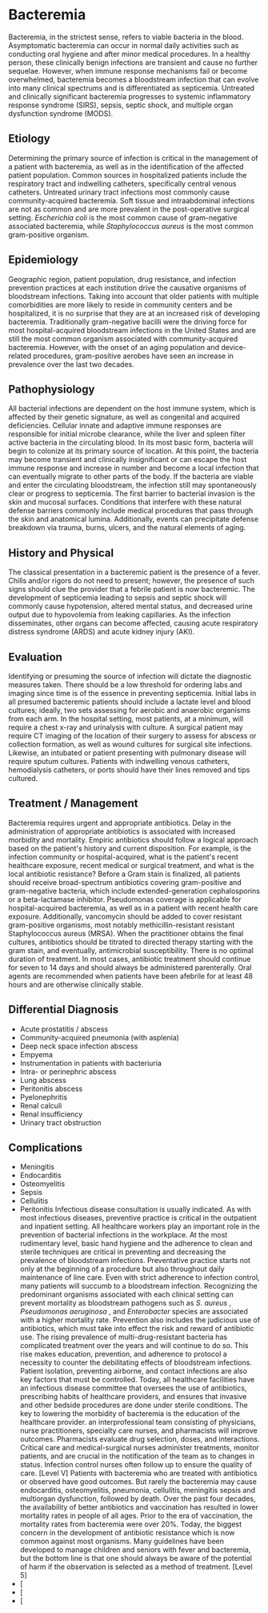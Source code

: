 # Bacteremia
Bacteremia, in the strictest sense, refers to viable bacteria in the blood. Asymptomatic bacteremia can occur in normal daily activities such as conducting oral hygiene and after minor medical procedures. In a healthy person, these clinically benign infections are transient and cause no further sequelae. However, when immune response mechanisms fail or become overwhelmed, bacteremia becomes a bloodstream infection that can evolve into many clinical spectrums and is differentiated as septicemia. Untreated and clinically significant bacteremia progresses to systemic inflammatory response syndrome (SIRS), sepsis, septic shock, and multiple organ dysfunction syndrome (MODS).
## Etiology
Determining the primary source of infection is critical in the management of a patient with bacteremia, as well as in the identification of the affected patient population. Common sources in hospitalized patients include the respiratory tract and indwelling catheters, specifically central venous catheters. Untreated urinary tract infections most commonly cause community-acquired bacteremia. Soft tissue and intraabdominal infections are not as common and are more prevalent in the post-operative surgical setting. _Escherichia coli_ is the most common cause of gram-negative associated bacteremia, while _Staphylococcus aureus_ is the most common gram-positive organism.
## Epidemiology
Geographic region, patient population, drug resistance, and infection prevention practices at each institution drive the causative organisms of bloodstream infections. Taking into account that older patients with multiple comorbidities are more likely to reside in community centers and be hospitalized, it is no surprise that they are at an increased risk of developing bacteremia. Traditionally gram-negative bacilli were the driving force for most hospital-acquired bloodstream infections in the United States and are still the most common organism associated with community-acquired bacteremia. However, with the onset of an aging population and device-related procedures, gram-positive aerobes have seen an increase in prevalence over the last two decades.
## Pathophysiology
All bacterial infections are dependent on the host immune system, which is affected by their genetic signature, as well as congenital and acquired deficiencies. Cellular innate and adaptive immune responses are responsible for initial microbe clearance, while the liver and spleen filter active bacteria in the circulating blood. In its most basic form, bacteria will begin to colonize at its primary source of location. At this point, the bacteria may become transient and clinically insignificant or can escape the host immune response and increase in number and become a local infection that can eventually migrate to other parts of the body. If the bacteria are viable and enter the circulating bloodstream, the infection still may spontaneously clear or progress to septicemia. The first barrier to bacterial invasion is the skin and mucosal surfaces. Conditions that interfere with these natural defense barriers commonly include medical procedures that pass through the skin and anatomical lumina. Additionally, events can precipitate defense breakdown via trauma, burns, ulcers, and the natural elements of aging.
## History and Physical
The classical presentation in a bacteremic patient is the presence of a fever. Chills and/or rigors do not need to present; however, the presence of such signs should clue the provider that a febrile patient is now bacteremic. The development of septicemia leading to sepsis and septic shock will commonly cause hypotension, altered mental status, and decreased urine output due to hypovolemia from leaking capillaries. As the infection disseminates, other organs can become affected, causing acute respiratory distress syndrome (ARDS) and acute kidney injury (AKI).
## Evaluation
Identifying or presuming the source of infection will dictate the diagnostic measures taken. There should be a low threshold for ordering labs and imaging since time is of the essence in preventing septicemia. Initial labs in all presumed bacteremic patients should include a lactate level and blood cultures; ideally, two sets assessing for aerobic and anaerobic organisms from each arm. In the hospital setting, most patients, at a minimum, will require a chest x-ray and urinalysis with culture. A surgical patient may require CT imaging of the location of their surgery to assess for abscess or collection formation, as well as wound cultures for surgical site infections. Likewise, an intubated or patient presenting with pulmonary disease will require sputum cultures. Patients with indwelling venous catheters, hemodialysis catheters, or ports should have their lines removed and tips cultured.
## Treatment / Management
Bacteremia requires urgent and appropriate antibiotics. Delay in the administration of appropriate antibiotics is associated with increased morbidity and mortality. Empiric antibiotics should follow a logical approach based on the patient's history and current disposition. For example, is the infection community or hospital-acquired, what is the patient's recent healthcare exposure, recent medical or surgical treatment, and what is the local antibiotic resistance? Before a Gram stain is finalized, all patients should receive broad-spectrum antibiotics covering gram-positive and gram-negative bacteria, which include extended-generation cephalosporins or a beta-lactamase inhibitor. Pseudomonas coverage is applicable for hospital-acquired bacteremia, as well as in a patient with recent health care exposure. Additionally, vancomycin should be added to cover resistant gram-positive organisms, most notably methicillin-resistant resistant Staphylococcus aureus (MRSA). When the practitioner obtains the final cultures, antibiotics should be titrated to directed therapy starting with the gram stain, and eventually, antimicrobial susceptibility. There is no optimal duration of treatment. In most cases, antibiotic treatment should continue for seven to 14 days and should always be administered parenterally. Oral agents are recommended when patients have been afebrile for at least 48 hours and are otherwise clinically stable.
## Differential Diagnosis
- Acute prostatitis / abscess
- Community-acquired pneumonia (with asplenia)
- Deep neck space infection abscess
- Empyema
- Instrumentation in patients with bacteriuria
- Intra- or perinephric abscess
- Lung abscess
- Peritonitis abscess
- Pyelonephritis
- Renal calculi
- Renal insufficiency
- Urinary tract obstruction
## Complications
- Meningitis
- Endocarditis
- Osteomyelitis
- Sepsis
- Cellulitis
- Peritonitis
Infectious disease consultation is usually indicated.
As with most infectious diseases, preventive practice is critical in the outpatient and inpatient setting. All healthcare workers play an important role in the prevention of bacterial infections in the workplace. At the most rudimentary level, basic hand hygiene and the adherence to clean and sterile techniques are critical in preventing and decreasing the prevalence of bloodstream infections. Preventative practice starts not only at the beginning of a procedure but also throughout daily maintenance of line care. Even with strict adherence to infection control, many patients will succumb to a bloodstream infection. Recognizing the predominant organisms associated with each clinical setting can prevent mortality as bloodstream pathogens such as _S. aureus_ , _Pseudomonas aeruginosa_ , and _Enterobacter_ species are associated with a higher mortality rate. Prevention also includes the judicious use of antibiotics, which must take into effect the risk and reward of antibiotic use. The rising prevalence of multi-drug-resistant bacteria has complicated treatment over the years and will continue to do so. This rise makes education, prevention, and adherence to protocol a necessity to counter the debilitating effects of bloodstream infections. Patient isolation, preventing airborne, and contact infections are also key factors that must be controlled. Today, all healthcare facilities have an infectious disease committee that oversees the use of antibiotics, prescribing habits of healthcare providers, and ensures that invasive and other bedside procedures are done under sterile conditions. The key to lowering the morbidity of bacteremia is the education of the healthcare provider. an interprofessional team consisting of physicians, nurse practitioners, specialty care nurses, and pharmacists will improve outcomes. Pharmacists evaluate drug selection, doses, and interactions. Critical care and medical-surgical nurses administer treatments, monitor patients, and are crucial in the notification of the team as to changes in status. Infection control nurses often follow up to ensure the quality of care. [Level V]
Patients with bacteremia who are treated with antibiotics or observed have good outcomes. But rarely the bacteremia may cause endocarditis, osteomyelitis, pneumonia, cellulitis, meningitis sepsis and multiorgan dysfunction, followed by death. Over the past four decades, the availability of better antibiotics and vaccination has resulted in lower mortality rates in people of all ages. Prior to the era of vaccination, the mortality rates from bacteremia were over 20%. Today, the biggest concern in the development of antibiotic resistance which is now common against most organisms. Many guidelines have been developed to manage children and seniors with fever and bacteremia, but the bottom line is that one should always be aware of the potential of harm if the observation is selected as a method of treatment. [Level 5]
- [
- [
- [